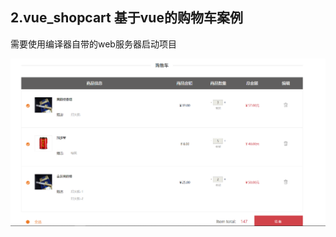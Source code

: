 ## 2.vue_shopcart 基于vue的购物车案例
需要使用编译器自带的web服务器启动项目

![index](https://github.com/w190768613/vue/blob/master/vue_shopcart/index.png)
